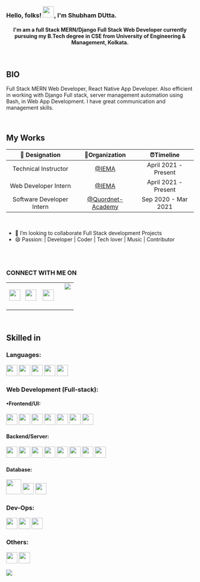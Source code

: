 <h3>Hello, folks! <img src="https://raw.githubusercontent.com/MartinHeinz/MartinHeinz/master/wave.gif" width="30px">, I'm Shubham DUtta. </h3>

<h4 align="center"> I'm am a full Stack MERN/Django Full Stack Web Developer currently pursuing my B.Tech degree in CSE from University of Engineering & Management, Kolkata. </h4>

<br />

## BIO

Full Stack MERN Web Developer, React Native App Developer. Also efficient in working with Django Full stack, server management automation using Bash, in Web App Development. I have great communication and management skills.

<br />

## My Works

|      💼 Designation       |                             🏢Organization                              |      ⏰Timeline      |
| :-----------------------: | :---------------------------------------------------------------------: | :------------------: |
|   Technical Instructor    |                      [@IEMA](https://iemlabs.com)                       | April 2021 - Present |
|   Web Developer Intern    |                      [@IEMA](https://iemlabs.com)                       | April 2021 - Present |
| Software Developer Intern | [@Quordnet-Academy](https://www.linkedin.com/company/quordnet-academy/) | Sep 2020 - Mar 2021  |

<br />

- 👯 I’m looking to collaborate Full Stack development Projects
- 😄 Passion: | Developer | Coder | Tech lover | Music | Contributor

<br />
<br />

### CONNECT WITH ME ON

<table>
  <tr >
    <td valign="top">
        <p align="left">
            <a href="https://www.linkedin.com/in/shubham-dutta-b342691a6/"><img height="30" src="https://dwglogo.com/wp-content/uploads/2020/06/Linkedin_symbol_transparent.png"></a>&nbsp;&nbsp;
            <a href="https://twitter.com/Shubham_dutta15"><img height="30" src="https://seeklogo.com/images/T/twitter-2012-positive-logo-916EDF1309-seeklogo.com.png"></a>
            &nbsp;&nbsp;
            <a href="https://github.com/Shubhamdutta2000"><img height="30" src="https://image.flaticon.com/icons/png/512/25/25231.png"></a>
            &nbsp;&nbsp;
        </p>
    </td>
    <td align="right" valign="top">
        <img src="https://github-readme-stats.vercel.app/api/?username=Shubhamdutta2000&count_private=true&theme=merko&show_icons=true&hide=prs" style="vertical-align: top;" />
    </td>
  </tr>
</table>

<br />

<!-- Linkdin profile -->

<!-- <div
  class='LI-profile-badge'
  data-version='v1'
  data-size='medium'
  data-locale='en_US'
  data-type='horizontal'
  data-theme='dark'
  data-vanity='shubham--dutta'
>
  <a
    class='LI-simple-link'
    href='https://in.linkedin.com/in/shubham--dutta?trk=profile-badge'
  >
    Shubham Dutta
  </a>
</div>

    <script
      type='text/javascript'
      src='https://platform.linkedin.com/badges/js/profile.js'
      async
      defer
    ></script>
 -->

## Skilled in

### Languages:

<code><img src="https://cdn.iconscout.com/icon/free/png-512/c-programming-569564.png" height="30"></code>
<code><img src="https://miro.medium.com/max/1200/1*Wd5q3FM1ne7y8y1Xojh-8g.png" height="30"></code>
<code><img src="https://blog.canadianwebhosting.com/wp-content/uploads/2018/04/javascript-logo.png" height="30"></code>
<code><img src="https://seeklogo.com/images/P/python-logo-A32636CAA3-seeklogo.com.png" height="30"></code>
<code><img src="https://www.perceptionsystem.com/wp-content/uploads/2020/12/php-plain.svg" height="30" /></code>

### Web Development (Full-stack):

#### •Frontend/UI:

<code><img src="https://d2eip9sf3oo6c2.cloudfront.net/tags/images/000/000/184/landscape/html5.png" height="30"></code>
<code><img src="https://technologyoutfitter.com/wp-content/uploads/2020/07/css-118-569410.png" height="30"></code>
<code><img src="https://img.icons8.com/color/452/bootstrap.png" height="30"></code>
<code><img src="https://i.dlpng.com/static/png/7044131_preview.png" height="30"></code>
<code><img src="https://upload.wikimedia.org/wikipedia/commons/thumb/a/a7/React-icon.svg/1200px-React-icon.svg.png" height="30"></code>
<code><img src="https://brandslogos.com/wp-content/uploads/images/redux-logo-vector.svg" height="30"></code>
<code><img src="https://upload.wikimedia.org/wikipedia/commons/thumb/a/a1/AJAX_logo_by_gengns.svg/1200px-AJAX_logo_by_gengns.svg.png" height="30"></code>

#### Backend/Server:

<code><img src="https://www.excelsiortechnologies.com/img/about/node-js.png" height="30"></code>
<code><img src="https://encrypted-tbn0.gstatic.com/images?q=tbn:ANd9GcR0syl-pMTbiJQw4yW4R0Ll8A3a-K8jAw2M_Q&usqp=CAU" height="30"></code>
<code><img src="https://encrypted-tbn0.gstatic.com/images?q=tbn:ANd9GcT8ZPGP8pUjV05Vjq1JYNSgAN22HhW_AOfnYA&usqp=CAU" height="30"></code>
<code><img src="https://miro.medium.com/fit/c/1838/551/1*XkmnsJ6Joa6EDFVGUw0tfA.png" height="30"></code>
<code><img src="https://www.teamdesk.net/blog/wp-content/uploads/2017/05/oauth2-640x410.jpg" height="30"></code>
<code><img src="https://miro.medium.com/max/400/1*YI1tt4kGzvea-v4dAhZ90w.png" height="30"></code>
<code><img src="https://upload.wikimedia.org/wikipedia/commons/thumb/7/75/Django_logo.svg/1920px-Django_logo.svg.png" height="30"></code>
<code><img src="https://snmpcenter.com/wp-content/uploads/2016/10/RESTful-API-logo-for-light-bg.png" height="30"></code>

#### Database:

<code><img src="https://download.logo.wine/logo/MySQL/MySQL-Logo.wine.png" height="40"></code>
<code><img src="https://zdnet3.cbsistatic.com/hub/i/r/2018/02/16/8abdb3e1-47bc-446e-9871-c4e11a46f680/resize/370xauto/8a68280fd20eebfa7789cdaa6fb5eff1/mongo-db-logo.png" height="30"></code>
<code><img src="https://encrypted-tbn0.gstatic.com/images?q=tbn:ANd9GcQFZthR0qpPkNxWOUBBAH5FfYkPDcyt-_wp6w&usqp=CAU" height="30"></code>

### Dev-Ops:

<code><img src="https://upload.wikimedia.org/wikipedia/commons/thumb/e/e0/Git-logo.svg/1280px-Git-logo.svg.png" height="30"></code>
<code><img src="https://github.githubassets.com/images/modules/logos_page/GitHub-Mark.png" height="30"></code>
<code><img src="https://www.gstatic.com/devrel-devsite/prod/v2210075187f059b839246c2c03840474501c3c6024a99fb78f6293c1b4c0f664/firebase/images/touchicon-180.png" height="30"></code>

### Others:

<code><img src="https://www.chaijs.com/img/chai-logo.png" height="30"></code>
<code><img src="https://cldup.com/xFVFxOioAU.svg" height="30"></code>

<img src="https://github-readme-stats.vercel.app/api/top-langs/?username=Somsubhra1&layout=compact&theme=merko" />
